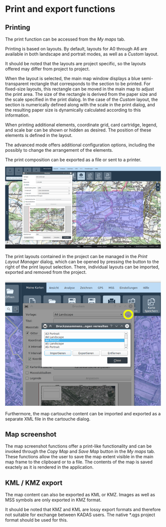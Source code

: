 # Print and export functions

## Printing

The print function can be accessed from the *My maps* tab.

Printing is based on layouts. By default, layouts for A0 through A6 are available in both landscape and portrait modes, as well as a *Custom* layout.

It should be noted that the layouts are project specific, so the layouts offered may differ from project to project.

When the layout is selected, the main map window displays a blue semi-transparent rectangle that corresponds to the section to be printed. For fixed-size layouts, this rectangle can be moved in the main map to adjust the print area. The size of the rectangle is derived from the paper size and the scale specified in the print dialog. In the case of the *Custom* layout, the section is numerically defined along with the scale in the print dialog, and the resulting paper size is dynamically calculated according to this information.

When printing additional elements, coordinate grid, card cartridge, legend, and scale bar can be shown or hidden as desired. The position of these elements is defined in the layout.

The advanced mode offers additional configuration options, including the possibly to change the arrangement of the elements.

The print composition can be exported as a file or sent to a printer.

<img src="../media/image12.png" />

The print layouts contained in the project can be managed in the *Print Layout Manager* dialog, which can be opened by pressing the button to the right of the print layout selection. There, individual layouts can be imported, exported and removed from the project.

<img src="../media/image12.1.png" />

Furthermore, the map cartouche content can be imported and exported as a separate XML file in the cartouche dialog.

## Map screenshot

The map screenshot functions offer a print-like functionality and can be invoked through the *Copy Map* and *Save Map* button in the *My maps* tab. These functions allow the user to save the map extent visible in the main map frame to the clipboard or to a file. The contents of the map is saved exactely as it is rendered in the application.

## KML / KMZ export

The map content can also be exported as KML or KMZ. Images as well as MSS symbols are only exported in KMZ format.

It should be noted that KMZ and KML are lossy export formats and therefore not suitable for exchange between KADAS users. The native \*.qgs project format should be used for this.
